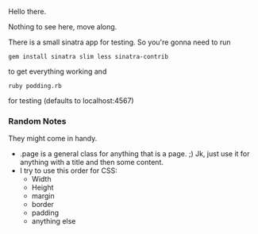 Hello there.

Nothing to see here, move along.

There is a small sinatra app for testing. So you're gonna need to run

	gem install sinatra slim less sinatra-contrib

to get everything working and
	
	ruby podding.rb

for testing (defaults to localhost:4567)


### Random Notes

They might come in handy.

- .page is a general class for anything that is a page. ;) Jk, just use it for anything with a title and then some content.
- I try to use this order for CSS:
	* Width
	* Height
	* margin
	* border
	* padding
	* anything else